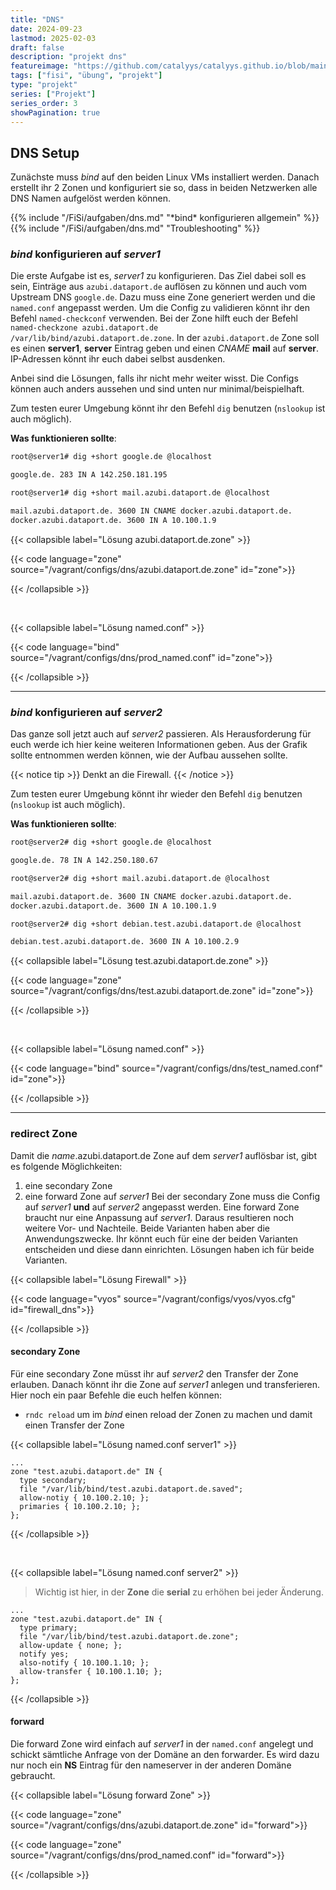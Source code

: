 ```yaml
---
title: "DNS"
date: 2024-09-23
lastmod: 2025-02-03
draft: false
description: "projekt dns"
featureimage: "https://github.com/catalyys/catalyys.github.io/blob/main/assets/azubi_umgebung_setup.svg?raw=true"
tags: ["fisi", "übung", "projekt"]
type: "projekt"
series: ["Projekt"]
series_order: 3
showPagination: true
---
```


## DNS Setup

Zunächste muss *bind* auf den beiden Linux VMs installiert werden. Danach erstellt ihr 2 Zonen und konfiguriert sie so, dass in beiden Netzwerken alle DNS Namen aufgelöst werden können.

{{% include "/FiSi/aufgaben/dns.md" "\*bind\* konfigurieren allgemein" %}}
{{% include "/FiSi/aufgaben/dns.md" "Troubleshooting" %}}

### *bind* konfigurieren auf *server1*

Die erste Aufgabe ist es, *server1* zu konfigurieren. Das Ziel dabei soll es sein, Einträge aus `azubi.dataport.de` auflösen zu können und auch vom Upstream DNS `google.de`. Dazu muss eine Zone generiert werden und die `named.conf` angepasst werden.
Um die Config zu validieren könnt ihr den Befehl `named-checkconf` verwenden. Bei der Zone hilft euch der Befehl `named-checkzone azubi.dataport.de /var/lib/bind/azubi.dataport.de.zone`.
In der `azubi.dataport.de` Zone soll es einen **server1**, **server** Eintrag geben und einen *CNAME* **mail** auf **server**.
IP-Adressen könnt ihr euch dabei selbst ausdenken.

Anbei sind die Lösungen, falls ihr nicht mehr weiter wisst. Die Configs können auch anders aussehen und sind unten nur minimal/beispielhaft.

Zum testen eurer Umgebung könnt ihr den Befehl `dig` benutzen (`nslookup` ist auch möglich).

**Was funktionieren sollte**:
```bash
root@server1# dig +short google.de @localhost

google.de. 283 IN A 142.250.181.195
```

```bash
root@server1# dig +short mail.azubi.dataport.de @localhost

mail.azubi.dataport.de. 3600 IN CNAME docker.azubi.dataport.de.
docker.azubi.dataport.de. 3600 IN A 10.100.1.9
```

{{< collapsible label="Lösung azubi.dataport.de.zone" >}}

{{< code language="zone" source="/vagrant/configs/dns/azubi.dataport.de.zone" id="zone">}}

{{< /collapsible >}}

<br>

{{< collapsible label="Lösung named.conf" >}}

{{< code language="bind" source="/vagrant/configs/dns/prod_named.conf" id="zone">}}

{{< /collapsible >}}

---

### *bind* konfigurieren auf *server2*

Das ganze soll jetzt auch auf *server2* passieren. Als Herausforderung für euch werde ich hier keine weiteren Informationen geben. Aus der Grafik sollte entnommen werden können, wie der Aufbau aussehen sollte.

{{< notice tip >}}
Denkt an die Firewall.
{{< /notice >}}

Zum testen eurer Umgebung könnt ihr wieder den Befehl `dig` benutzen (`nslookup` ist auch möglich).

**Was funktionieren sollte**:
```bash
root@server2# dig +short google.de @localhost

google.de. 78 IN A 142.250.180.67
```

```bash
root@server2# dig +short mail.azubi.dataport.de @localhost

mail.azubi.dataport.de. 3600 IN CNAME docker.azubi.dataport.de.
docker.azubi.dataport.de. 3600 IN A 10.100.1.9
```

```bash
root@server2# dig +short debian.test.azubi.dataport.de @localhost

debian.test.azubi.dataport.de. 3600 IN A 10.100.2.9
```

{{< collapsible label="Lösung test.azubi.dataport.de.zone" >}}

{{< code language="zone" source="/vagrant/configs/dns/test.azubi.dataport.de.zone" id="zone">}}

{{< /collapsible >}}

<br>

{{< collapsible label="Lösung named.conf" >}}

{{< code language="bind" source="/vagrant/configs/dns/test_named.conf" id="zone">}}

{{< /collapsible >}}

---

### redirect Zone

Damit die *name*.azubi.dataport.de Zone auf dem *server1* auflösbar ist, gibt es folgende Möglichkeiten:
1. eine secondary Zone
2. eine forward Zone auf *server1*
Bei der secondary Zone muss die Config auf *server1* **und** auf *server2* angepasst werden. Eine forward Zone braucht nur eine Anpassung auf *server1*. Daraus resultieren noch weitere Vor- und Nachteile. Beide Varianten haben aber die Anwendungszwecke.
Ihr könnt euch für eine der beiden Varianten entscheiden und diese dann einrichten. Lösungen haben ich für beide Varianten.

{{< collapsible label="Lösung Firewall" >}}

{{< code language="vyos" source="/vagrant/configs/vyos/vyos.cfg" id="firewall_dns">}}

{{< /collapsible >}}

#### secondary Zone

Für eine secondary Zone müsst ihr auf *server2* den Transfer der Zone erlauben. Danach könnt ihr die Zone auf *server1* anlegen und transferieren.
Hier noch ein paar Befehle die euch helfen können:
- `rndc reload` um im *bind* einen reload der Zonen zu machen und damit einen Transfer der Zone

{{< collapsible label="Lösung named.conf server1" >}}
```zone
...
zone "test.azubi.dataport.de" IN {
  type secondary;
  file "/var/lib/bind/test.azubi.dataport.de.saved";
  allow-notiy { 10.100.2.10; };
  primaries { 10.100.2.10; };
};
```

{{< /collapsible >}}

<br>

{{< collapsible label="Lösung named.conf server2" >}}
>Wichtig ist hier, in der **Zone** die **serial** zu erhöhen bei jeder Änderung.

```zone
...
zone "test.azubi.dataport.de" IN {
  type primary;
  file "/var/lib/bind/test.azubi.dataport.de.zone";
  allow-update { none; };
  notify yes;
  also-notify { 10.100.1.10; };
  allow-transfer { 10.100.1.10; };
};
```

{{< /collapsible >}}

#### forward

Die forward Zone wird einfach auf *server1* in der `named.conf` angelegt und schickt sämtliche Anfrage von der Domäne an den forwarder. 
Es wird dazu nur noch ein **NS** Eintrag für den nameserver in der anderen Domäne gebraucht.


{{< collapsible label="Lösung forward Zone" >}}

{{< code language="zone" source="/vagrant/configs/dns/azubi.dataport.de.zone" id="forward">}}

{{< code language="zone" source="/vagrant/configs/dns/prod_named.conf" id="forward">}}

{{< /collapsible >}}



